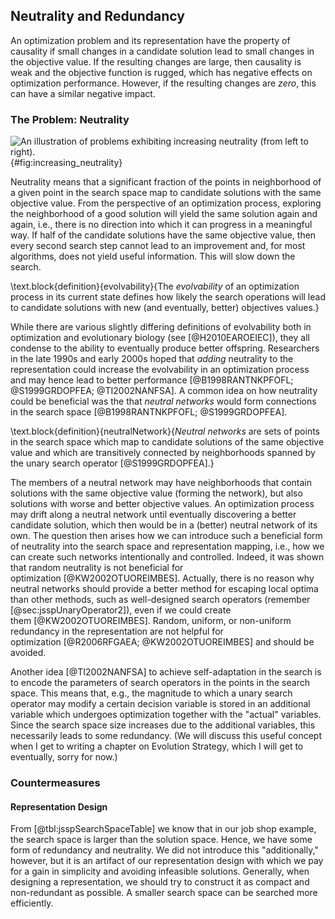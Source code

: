 ## Neutrality and Redundancy

An optimization problem and its representation have the property of causality if small changes in a candidate solution lead to small changes in the objective value.
If the resulting changes are large, then causality is weak and the objective function is rugged, which has negative effects on optimization performance.
However, if the resulting changes are *zero*, this can have a similar negative impact.  

### The Problem: Neutrality

![An illustration of problems exhibiting increasing neutrality (from left to right).](\relative.path{increasing_neutrality.svgz}){#fig:increasing_neutrality}

Neutrality means that a significant fraction of the points in neighborhood of a given point in the search space map to candidate solutions with the same objective value.
From the perspective of an optimization process, exploring the neighborhood of a good solution will yield the same solution again and again, i.e., there is no direction into which it can progress in a meaningful way.
If half of the candidate solutions have the same objective value, then every second search step cannot lead to an improvement and, for most algorithms, does not yield useful information.
This will slow down the search.

\text.block{definition}{evolvability}{The *evolvability* of an optimization process in its current state defines how likely the search operations will lead to candidate solutions with new (and eventually, better) objectives values.}

While there are various slightly differing definitions of evolvability both in optimization and evolutionary biology (see [@H2010EAROEIEC]), they all condense to the ability to eventually produce better offspring.
Researchers in the late 1990s and early 2000s hoped that *adding* neutrality to the representation could increase the evolvability in an optimization process and may hence lead to better performance&nbsp;[@B1998RANTNKPFOFL; @S1999GRDOPFEA; @TI2002NANFSA].
A common idea on how neutrality could be beneficial was the that *neutral networks* would form connections in the search space&nbsp;[@B1998RANTNKPFOFL; @S1999GRDOPFEA].

\text.block{definition}{neutralNetwork}{*Neutral networks* are sets of points in the search space which map to candidate solutions of the same objective value and which are transitively connected by neighborhoods spanned by the unary search operator&nbsp;[@S1999GRDOPFEA].}

The members of a neutral network may have neighborhoods that contain solutions with the same objective value (forming the network), but also solutions with worse and better objective values.
An optimization process may drift along a neutral network until eventually discovering a better candidate solution, which then would be in a (better) neutral network of its own.
The question then arises how we can introduce such a beneficial form of neutrality into the search space and representation mapping, i.e., how we can create such networks intentionally and controlled.
Indeed, it was shown that random neutrality is not beneficial for optimization&nbsp;[@KW2002OTUOREIMBES].
Actually, there is no reason why neutral networks should provide a better method for escaping local optima than other methods, such as well-designed search operators (remember [@sec:jsspUnaryOperator2]), even if we could create them&nbsp;[@KW2002OTUOREIMBES].
Random, uniform, or non-uniform redundancy in the representation are not helpful for optimization&nbsp;[@R2006RFGAEA; @KW2002OTUOREIMBES] and should be avoided.

Another idea&nbsp;[@TI2002NANFSA] to achieve self-adaptation in the search is to encode the parameters of search operators in the points in the search space.
This means that, e.g., the magnitude to which a unary search operator may modify a certain decision variable is stored in an additional variable which undergoes optimization together with the "actual" variables.
Since the search space size increases due to the additional variables, this necessarily leads to some redundancy.
(We will discuss this useful concept when I get to writing a chapter on Evolution Strategy, which I will get to eventually, sorry for now.)

### Countermeasures

#### Representation Design

From [@tbl:jsspSearchSpaceTable] we know that in our job shop example, the search space is larger than the solution space.
Hence, we have some form of redundancy and neutrality.
We did not introduce this "additionally," however, but it is an artifact of our representation design with which we pay for a gain in simplicity and avoiding infeasible solutions.
Generally, when designing a representation, we should try to construct it as compact and non-redundant as possible.
A smaller search space can be searched more efficiently.   
